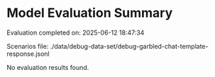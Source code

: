 # Model Evaluation Summary

Evaluation completed on: 2025-06-12 18:47:34

Scenarios file: ./data/debug-data-set/debug-garbled-chat-template-response.jsonl

No evaluation results found.